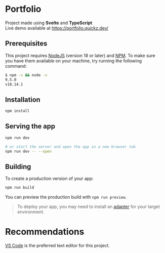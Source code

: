 # Portfolio

Project made using <b>Svelte</b> and <b>TypeScript</b><br>
Live demo available at https://portfolio.quickz.dev/

## Prerequisites

This project requires [NodeJS](http://nodejs.org/) (version 18 or later) and [NPM](https://npmjs.org/).
To make sure you have them available on your machine,
try running the following command:

```sh
$ npm -v && node -v
9.5.0
v18.14.1
```

## Installation

```bash
npm install
```

## Serving the app

```bash
npm run dev

# or start the server and open the app in a new browser tab
npm run dev -- --open
```

## Building

To create a production version of your app:

```bash
npm run build
```

You can preview the production build with `npm run preview`.

> To deploy your app, you may need to install an [adapter](https://kit.svelte.dev/docs/adapters) for your target environment.


# Recommendations

[VS Code](https://code.visualstudio.com/) is the preferred text editor for this project.
